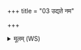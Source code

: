 +++
title = "03 उद्यते नम"

+++
<details><summary>मूलम् (WS)</summary>

उद्यते नम उदायते नम उदिताय नमः ।  
विराजे नमः स्वराजे नमः सम्राजे नमः ॥ ॥ ६ ॥
</details>